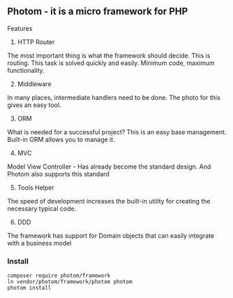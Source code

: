 ## Photom - it is a micro framework for PHP

Features
1. HTTP Router

The most important thing is what the framework should decide. This is routing.
This task is solved quickly and easily. Minimum code, maximum functionality.

2. Middleware

In many places, intermediate handlers need to be done. The photo for this gives an easy tool.

3. ORM

What is needed for a successful project? This is an easy base management. Built-in ORM allows you to manage it.

4. MVC

Model View Controller - Has already become the standard design.
And Photom also supports this standard

5. Tools Helper

The speed of development increases the built-in utility for creating the necessary typical code.

6. DDD

The framework has support for Domain objects that can easily integrate with a business model

### Install

```
composer require photom/framework
ln vendor/photom/framework/photom photom
photom install
```
